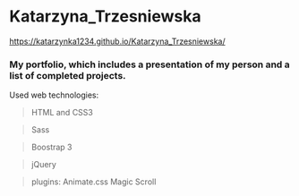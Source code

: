 # Katarzyna_Trzesniewska

https://katarzynka1234.github.io/Katarzyna_Trzesniewska/

### My portfolio, which includes a presentation of my person and a list of completed projects.

Used web technologies:
> HTML and CSS3

> Sass

> Boostrap 3

> jQuery

> plugins: Animate.css Magic Scroll
